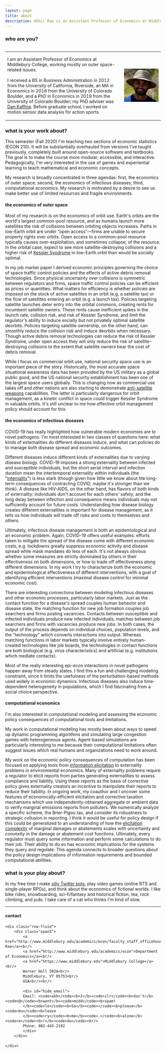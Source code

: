 ```yaml
---
layout: page
title: about
description: Akhil Rao is an Assistant Professor of Economics at Middlebury College; research in environmental and natural resource economics
---
```


### who are you?

<table style="width:100%">
<div class="row">
  <div class="column">
    <td width="75%" class = "left"> 
        <p>  I am an Assistant Professor of Economics at Middlebury College, working mostly on outer space-related issues.<br/><br/> I received a BS in Business Administration in 2012 from the University of California, Riverside, an MA in Economics in 2016 from the University of Colorado Boulder, and a PhD in Economics in 2019 from the University of Colorado Boulder; my PhD adviser was <a href="http://spot.colorado.edu/~daka9342/">Dan Kaffine</a>. Before graduate school, I worked on motion sensor data analysis for action sports.
        </p>
    </td> 
  </div> 
    <div class="column">
    <td width="25%" class = "right">
       <img src="../assets/pics/akhil_hat.png"
                    title="Akhil Rao"
      />
    </td>
  </div>
</div>
</table>

### what is your work about?

This semester (Fall 2020) I'm teaching two sections of economic statistics (ECON 210). It will be substantially overhauled from versions I've taught previously, completely built around open-source software and textbooks. The goal is to make the course more modular, accessible, and interactive. Pedagogically, I'm very interested in the use of games and experiential learning to teach mathematical and economic concepts.

My research is broadly concentrated in three agendas: first, the economics of outer space; second, the economics of infectious diseases; third, computational economics. My research is motivated by a desire to see us make better use of limited resources and fragile environments.

#### the economics of outer space

Most of my research is on the economics of orbit use. Earth's orbits are the world's largest common-pool resource, and as humans launch more satellites the risk of collisions between orbiting objects increases. Paths in low-Earth orbit are under &ldquo;open access&rdquo;&mdash;firms are unable to secure property rights over orbits. Open access to a common-pool resource typically causes over-exploitation, and sometimes collapse, of the resource. In the orbital case, expect to see more satellite-destroying collisions and a higher risk of [Kessler Syndrome](https://en.wikipedia.org/wiki/Kessler_syndrome) in low-Earth orbit than would be socially optimal.

In my job market paper I derived economic principles governing the choice of space traffic control policies and the effects of active debris removal technologies. Since physical uncertainty over collisions is symmetric between regulators and firms, space traffic control policies can be efficient as prices or quantities. What matters for efficiency is whether policies are imposed on the stock of active satellites in an orbit (e.g. a satellite tax) or the flow of satellites entering an orbit (e.g. a launch tax). Policies targeting satellite launches deter entry into the orbital commons, creating rents for incumbent satellite owners. These rents cause inefficient spikes in the launch rate, collision risk, and risk of Kessler Syndrome, and limit the regulator's ability to induce socially but not privately optimal satellite deorbits. Policies targeting satellite ownership, on the other hand, can smoothly reduce the collision risk and induce deorbits when necessary. Though active debris removal technologies can reduce the risk of Kessler Syndrome, under open access they will only reduce the risk of satellite-destroying collisions to the extent that satellite owners bear the cost of debris removal.

While I focus on commercial orbit use, national security space use is an important piece of the story. Historically, the most accurate space situational awareness data has been provided by the US military as a global public good, and the US national security establishment has been one of the largest space users globally. This is changing now as commercial use takes off and other nations are also starting to demonstrate [anti-satellite weapons](https://en.wikipedia.org/wiki/Anti-satellite_weapon) capabilities. The latter is particularly dangerous for orbit management, as a kinetic conflict in space could trigger Kessler Syndrome in valuable orbits. It's still unclear to me how effective orbit management policy should account for this.

#### the economics of infectious diseases

COVID-19 has really highlighted how vulnerable modern economies are to novel pathogens. I'm most interested in two classes of questions here: what kinds of externalities do different diseases induce, and what can policies do to manage both disease spread and economic outcomes.

Different diseases induce different kinds of externalities due to varying disease biology. COVID-19 imposes a strong externality between infected and susceptible individuals, but the short serial interval and infection duration mean the intertemporal externality within individuals (the "[internality](https://en.wikipedia.org/wiki/Internality)") is less stark (though given how little we know about hte long-term consequences of contracting COVID, maybe it's stronger than we think). A disease like HIV-AIDS, on the other hand, has flavors of both kinds of externality: individuals don't account for each others' safety, and the long delay between infection and consequence means individuals may not sufficiently account for future costs. Understanding how disease biology creates different externalities is important for disease management, as it tells us how individuals will trade off risks and costs to themselves and others.

Ultimately, infectious disease management is both an epidemiological and an economic problem. Again, COVID-19 offers useful examples: efforts taken to mitigate the spread of the disease come with different economic costs, e.g. lockdowns greatly suppress economic activity and disease spread while mask mandates do less of each. It's not always obvious whether some measures are strictly dominated by others in their effectiveness on both dimensions, or how to trade off effectiveness along different dimensions. In my work I try to characterize both the economic and epidemiological effectiveness of different interventions, with a goal of identifying efficient interventions (maximal disease control for minimal economic cost).

There are interesting connections between modeling infectious diseases and other economic processes, particularly labor markets. Just as the contact function for a disease's spread couples human behavior and disease state, the matching function for new job formation couples job searchers and firms posting vacancies. Contacts between susceptible and infected individuals produce new infected individuals; matches between job searchers and firms with vacancies produce new jobs. In both cases, the output of the process depends on individual choices, population levels, and the "technology" which converts interactions into output. Whereas matching functions in labor markets typically involve entirely human-created technologies like job boards, the technologies in contact functions are both biological (e.g. virus characteristics) and artificial (e.g. institutions which mediate contacts). 

Most of the really interesting epi-econ interactions in novel pathogens happen away from steady states. I find this a fun and challenging modeling constraint, since it limits the usefulness of the perturbation-based methods used widely in economic dynamics. Infectious diseases also induce time-dependent heterogeneity in populations, which I find fascinating from a social choice perspective.

#### computational economics

I'm also interested in computational modeling and assessing the economic policy consequences of computational tools and limitations. 

My work in computational modeling has mostly been about ways to speed up dynamic programming algorithms and simulating large congestion games with heterogeneous agents. Agent-based simulations are particularly interesting to me because their computational limitations often suggest issues which real humans and organizations need to work around.

My work on the economic policy consequences of computation has been focused on applying tools from [information elicitation](https://sites.google.com/site/informationelicitation/) to externality problems in environmental economics. Many of externality problems require a regulator to elicit reports from parties generating externalities to assess compliance and liability. Using these reports as the basis of corrective policy gives externality creators an incentive to manipulate their reports to reduce their liability. In ongoing work, my coauthor and I uncover some features of economically-efficient elicitation and corrective taxation mechanisms which use independently-obtained aggregate or ambient data to verify marginal emissions reports from polluters. We numerically analyze a specific scheme, the Brier-Pigou tax, and consider its robustness to strategic collusion in reporting. I think it would be useful for policy design if this could be generalized to an understanding of how the [elicitation complexity](https://arxiv.org/abs/1506.07212) of marginal damages or abatements scales with uncertainty and convexity in the damage or abatement cost functions. Ultimately, every regulator must query some information and perform some calculations to do their job. Their ability to do so has economic implications for the systems they query and regulate. This agenda connects to broader questions about the policy design implications of information requirements and bounded computational abilities.

<!-- 
#### the economics of scientific investments

The broad question I'm considering is, "How should society prioritize resources among investments in scientific progress?"  While cost-benefit analysis is the guiding principle, there are significant challenges in calculating the benefits of scientific investments, many of which involve fundamental limits of human knowledge and significant lags in realizing benefits. It is difficult to assign probabilities to outcomes we can't conceive of, and it may take many decades before we realize the value of a contribution. I often think of the Fourier transform in this context: [though it was known since at least around 1823, it wasn't until 1930 that Norbert Wiener demonstrated the broad utility of the equation](https://pulse.embs.org/january-2016/highlights-in-the-history-of-the-fourier-transform/). In this context, I wonder under what assumptions cost-benefit analyses of supporting the mathematicians developing these tools would have declared their work beneficial enough to publicly support.

Currently I'm thinking about the economics of investments in particle colliders for high-energy physics. One of the central aims of particle physics is to understand the elementary building blocks of nature. The consensus in the particle physics community seems to be that larger particle colliders are necessary to select between different high-energy theories.

While the costs of collider investments are often relatively easy to measure, their benefits are varied and relatively difficult to measure. They span direct and indirect benefits received by regional economies, including scientific workforces and those who would employ them later, benefits conferred from spinoff technologies (some which are predictable and some which are less so), national security benefits of maintaining a buffer of skilled scientists and engineers, and the direct scientific benefits of the work itself. My goal here as an economist is to frame the ongoing debate about collider investments in the US in rigorous economic terms, provide best practices for conducting cost-benefit analyses for new collider investments around the world, and develop policy guidelines to maximize the net benefits of such investments. -->


### what is your play about?

In my free time I make [silly Twitter bots](https://twitter.com/bakRabot), play video games (online RTS and single-player RPGs), and think about the economics of fictional worlds. I like bike rides, snowboarding, sci-fi/fantasy and historical fiction, tea, rock climbing, and judo. I take care of a cat who thinks I'm kind of slow.

---

<div class="container">
<h4><a name="contact"></a>contact</h4>

    <div class="row-fluid">
        <div class="span5">
            <a href="http://www.middlebury.edu/academics/econ/faculty_staff_officehours/node/623754">Akhil Rao</a><br/>
            <a href="http://www.middlebury.edu/academics/econ">Department of Economics</a><br/>
            <a href="https://www.middlebury.edu">Middlebury College</a><br/>
            Warner Hall 502A<br/>
            Middlebury, VT 05753<br/>
            USA<br/><br/>

            <div id="hide_email">
            Email: <code>akh</code><b>I</b><code>ilr</code><b>don't</b><code>@</code><b>want</b><code>midd</code><b>spam!
            </b><code>le</code><b>So</b><code></code><b>please</b><code>bu</code><b>leave
            </b><code>ry</code><b>me</b><code>.</code><b>alone</b><code>e</code><b>!</b><code>du</code><br/>
            Phone: 802-443-2192
            </div>
        </div>

    </div>
</div>
